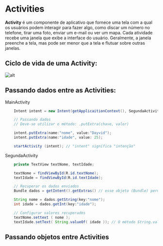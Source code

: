 # Activities

**Activity** é um componente de aplicativo que fornece uma tela com a qual os usuários podem interagir para fazer algo, como discar um número no telefone, tirar uma foto, enviar um e-mail ou ver um mapa. Cada atividade recebe uma janela que exibe a interface do usuário. Geralmente, a janela preenche a tela, mas pode ser menor que a tela e flutuar sobre outras janelas.


## Ciclo de vida de uma Activity:

![alt](https://w3cschoool.com/public/file/Android/Android-Activity-Lifecycle.png)

## Passando dados entre as Activities:
MainActivity
~~~ java 
    Intent intent = new Intent(getApplicaitionContext(), SegundaActivity.class); // Parâmetros: Intent(contexto, destino).

    // Passando dados
    // Deve-se utilizar o método: .putExtra(chave, valor)

    intent.putExtra(name:"nome", value:"Dayvid");
    intent.putExtra(name:"idade", value: 25);

    startActivity (intent); // "intent" significa "intenção"
~~~
SegundaActivity

~~~ java 
    private TextView textNome, textIdade;

    textNome = findViewById(R.id.textNome);    
    textIdade = findViewById(R.id.textIdade);

    // Recuperar os dados enviados    
    Bundle dados = getIntent().getExtras() // esse objeto (Bundle) permite recuperar dados

    String nome = dados.getString(key:"nome");
    int idade = dados.getInt(key:"idade");

    // Configurar valores recuperados
    textNome.settext ( nome );
    textIdade.setText( String.valueOf( idade )); // O método String.valueOf(), permite a conversão de um tipo de dado para String.
~~~

## Passando objetos entre Activities

